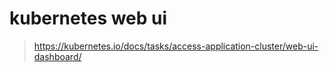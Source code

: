 # kubernetes web ui 

> https://kubernetes.io/docs/tasks/access-application-cluster/web-ui-dashboard/

